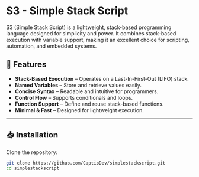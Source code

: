 # S3 - Simple Stack Script  

S3 (Simple Stack Script) is a lightweight, stack-based programming language designed for simplicity and power. It combines stack-based execution with variable support, making it an excellent choice for scripting, automation, and embedded systems.  

## 🚀 Features  
- **Stack-Based Execution** – Operates on a Last-In-First-Out (LIFO) stack.  
- **Named Variables** – Store and retrieve values easily.  
- **Concise Syntax** – Readable and intuitive for programmers.  
- **Control Flow** – Supports conditionals and loops.  
- **Function Support** – Define and reuse stack-based functions.  
- **Minimal & Fast** – Designed for lightweight execution.  

---

## 📥 Installation  
Clone the repository:  
```sh
git clone https://github.com/CaptioDev/simplestackscript.git
cd simplestackscript
